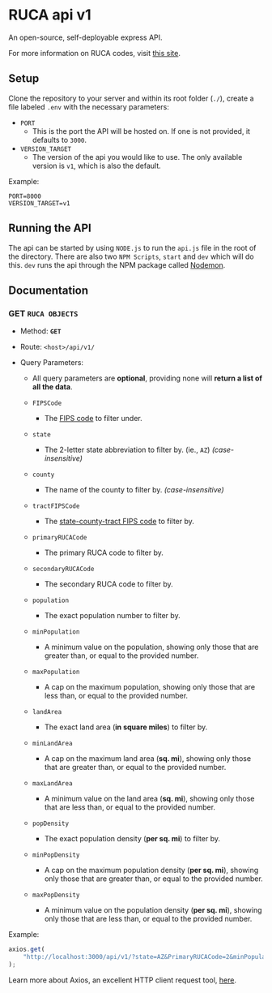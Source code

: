 # RUCA api v1

An open-source, self-deployable express API.

For more information on RUCA codes, visit [this site](https://www.ers.usda.gov/data-products/rural-urban-commuting-area-codes/documentation/).

## Setup

Clone the repository to your server and within its root folder (`./`), create a file labeled `.env` with the necessary parameters:

-   `PORT`
    -   This is the port the API will be hosted on. If one is not provided, it defaults to `3000`.
-   `VERSION_TARGET`
    -   The version of the api you would like to use. The only available version is `v1`, which is also the default.

Example:

```
PORT=8000
VERSION_TARGET=v1
```

## Running the API

The api can be started by using `NODE.js` to run the `api.js` file in the root of the directory. There are also two `NPM Scripts`, `start` and `dev` which will do this. `dev` runs the api through the NPM package called [Nodemon](https://www.npmjs.com/package/nodemon).

## Documentation

### GET `RUCA OBJECTS`

-   Method: **`GET`**
-   Route: `<host>/api/v1/`
-   Query Parameters:

    -   All query parameters are **optional**, providing none will **return a list of all the data**.
    -   `FIPSCode`
        -   The [FIPS code](https://en.wikipedia.org/wiki/FIPS_county_code) to filter under.
    -   `state`
        -   The 2-letter state abbreviation to filter by. (ie., `AZ`) _(case-insensitive)_
    -   `county`
        -   The name of the county to filter by. _(case-insensitive)_
    -   `tractFIPSCode`
        -   The [state-county-tract FIPS code](http://www.ffiec.gov/Geocode/) to filter by.
    -   `primaryRUCACode`
        -   The primary RUCA code to filter by.
    -   `secondaryRUCACode`

        -   The secondary RUCA code to filter by.

    -   `population`

        -   The exact population number to filter by.

    -   `minPopulation`

        -   A minimum value on the population, showing only those that are greater than, or equal to the provided number.

    -   `maxPopulation`

        -   A cap on the maximum population, showing only those that are less than, or equal to the provided number.

    -   `landArea`
        -   The exact land area (**in square miles**) to filter by.
    -   `minLandArea`
        -   A cap on the maximum land area (**sq. mi**), showing only those that are greater than, or equal to the provided number.
    -   `maxLandArea`
        -   A minimum value on the land area (**sq. mi**), showing only those that are less than, or equal to the provided number.
    -   `popDensity`
        -   The exact population density (**per sq. mi**) to filter by.
    -   `minPopDensity`
        -   A cap on the maximum population density (**per sq. mi**), showing only those that are greater than, or equal to the provided number.
    -   `maxPopDensity`
        -   A minimum value on the population density (**per sq. mi**), showing only those that are less than, or equal to the provided number.

Example:

```javascript
axios.get(
	"http://localhost:3000/api/v1/?state=AZ&PrimaryRUCACode=2&minPopulation=1500"
);
```

Learn more about Axios, an excellent HTTP client request tool, [here](https://www.npmjs.com/package/axios).
